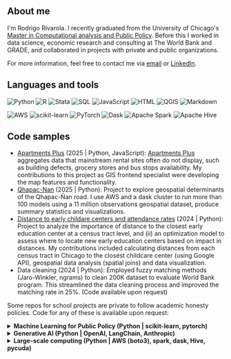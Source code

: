 ## About me

I'm Rodrigo Rivarola. I recently graduated from the University of Chicago's [Master in Computational analysis and Public Policy](https://capp.uchicago.edu/). Before this I worked in data science, economic research and consulting at The World Bank and GRADE, and collaborated in projects with private and public organizations.

For more information, feel free to contact me via [email](r.rivarolam@gmail.com) or [LinkedIn](https://www.linkedin.com/in/rodrigo-rivarola/).

## Languages and tools
![Python](https://img.shields.io/badge/-Python-3776AB?logo=python&logoColor=white&style=for-the-badge)
![R](https://img.shields.io/badge/-R-276DC3?logo=r&logoColor=white&style=for-the-badge)
![Stata](https://img.shields.io/badge/-Stata-0033A0?style=for-the-badge)
![SQL](https://img.shields.io/badge/-SQL-4479A1?logo=mysql&logoColor=white&style=for-the-badge)
![JavaScript](https://img.shields.io/badge/-JavaScript-F7DF1E?logo=javascript&logoColor=black&style=for-the-badge)
![HTML](https://img.shields.io/badge/-HTML-E34F26?logo=html5&logoColor=white&style=for-the-badge)
![QGIS](https://img.shields.io/badge/-QGIS-589632?logo=qgis&logoColor=white&style=for-the-badge)
![Markdown](https://img.shields.io/badge/-Markdown-000000?logo=markdown&logoColor=white&style=for-the-badge)

![AWS](https://img.shields.io/badge/-AWS-232F3E?logo=amazon-aws&logoColor=white&style=for-the-badge)
![scikit-learn](https://img.shields.io/badge/-scikit--learn-F7931E?logo=scikitlearn&logoColor=white&style=for-the-badge)
![PyTorch](https://img.shields.io/badge/-PyTorch-EE4C2C?logo=pytorch&logoColor=white&style=for-the-badge)
![Dask](https://img.shields.io/badge/-Dask-111111?logo=dask&logoColor=white&style=for-the-badge)
![Apache Spark](https://img.shields.io/badge/Apache%20Spark-E25A1C?style=for-the-badge)
![Apache Hive](https://img.shields.io/badge/Apache%20Hive-FDEE21?style=for-the-badge)

## Code samples
- [Apartments Plus](https://github.com/uchicago-capp-30320/apt-plus) (2025 | Python, JavaScript): [Apartments Plus](https://aptpl.us/) aggregates data that mainstream rental sites often do not display, such as building defects, grocery stores and bus stops availability. My contributions to this project as GIS frontend specialist were developing the map features and functionality.
- [Qhapac-Nan](https://github.com/macs30123-s24/final-project-qhapac_nan) (2025 | Python): Project to explore geospatial determinants of the Qhapac-Ñan road. I use AWS and a dask cluster to run more than 100 models using a 11 million observations geospatial dataset, produce summary statistics and visualizations.   
- [Distance to early childare centers and attendance rates](https://github.com/rjrivarola/Early-Education-Project) (2024 | Python): Project to analyze the importance of distance to the closest early education center at a census tract level, and (ii) an optimization model to assess where to locate new early education centers based on impact in distances. My contributions included calculating distances from each census tract in Chicago to the closest childcare center (using Google API), geospatial data analysis (spatial joins) and data visualization.
- Data cleaning (2024 | Python): Employed fuzzy matching methods (Jaro-Winkler, ngrams) to clean 200K dataset to evaluate World Bank program. This streamlined the data cleaning process and improved the matching rate in 25%. (Code available upon request)

Some repos for school projects are private to follow academic honesty policies. Code for any of these is available upon request:

<details>
  <summary>
    <strong>Machine Learning for Public Policy (Python | scikit-learn, pytorch)</strong>
  </summary>
  <ul>
    <li><strong>Classification</strong>: KNN, Decision Trees</li>
    <li><strong>Accuracy</strong>: perceptrons, separability</li>
    <li><strong>Optimization</strong>: stochastic gradient descent, learning rates</li>
    <li><strong>Deep Learning</strong>: neural networks, backpropagation</li>
  </ul>
</details>

<details>
  <summary>
    <strong>Generative AI (Python | OpenAI, LangChain, Anthropic)</strong>
  </summary>
    <ul>
      <li><strong>Varied content</strong>: Encoder/Decoder, fine tuning, prompt engineering, building agents with LangGraph, RAG, transformers, developing AI applications</li>
      <li><strong>Final project</strong>: An exploratory analysis of ChatGPT skills for geospatial data tasks</li>
    </ul>
</details>

<details>
  <summary>
    <strong>Large-scale computing (Python | AWS (boto3), spark, dask, Hive, pycuda)</strong>
  </summary>
  <ul>
    <li><strong>Parallel computing</strong>: pyspark, dask, mpi4py, pycuda</li>
    <li><strong>Cloud computing</strong>: AWS (boto3), EC2, S3, DynamoDB</li>
  </ul>
</details>

